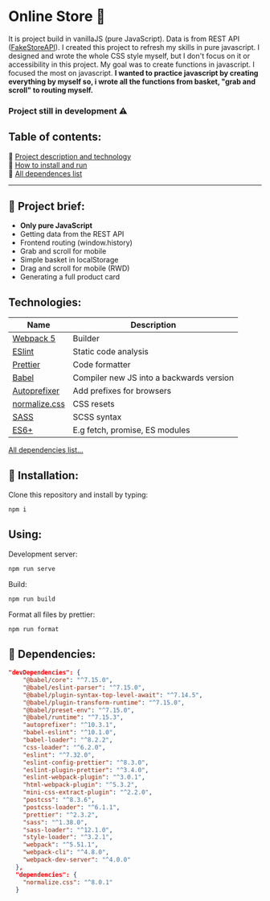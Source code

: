 # Online Store 🛒

It is project build in vanillaJS (pure JavaScript). Data is from REST API ([FakeStoreAPI](https://fakestoreapi.com)). I created this project to refresh my skills in pure javascript. I designed and wrote the whole CSS style myself, but I don't focus on it or accessibility in this project. My goal was to create functions in javascript. I focused the most on javascript. **I wanted to practice javascript by creating everything by myself so, i wrote all the functions from basket, "grab and scroll" to routing myself.**

### Project still in development ⚠️

## Table of contents:

📝 [Project description and technology](#-project-brief)  
💾 [How to install and run](#-installation)  
📁 [All dependences list](#-installation)

---

## 📝 Project brief:

- **Only pure JavaScript**
- Getting data from the REST API
- Frontend routing (window.history)
- Grab and scroll for mobile
- Simple basket in localStorage
- Drag and scroll for mobile (RWD)
- Generating a full product card

## Technologies:

| Name                                                      | Description                              |
| --------------------------------------------------------- | ---------------------------------------- |
| [Webpack 5](https://webpack.js.org/)                      | Builder                                  |
| [ESlint](https://eslint.org/)                             | Static code analysis                     |
| [Prettier](https://prettier.io/)                          | Code formatter                           |
| [Babel](https://babeljs.io/)                              | Compiler new JS into a backwards version |
| [Autoprefixer](https://github.com/postcss/autoprefixer)   | Add prefixes for browsers                |
| [normalize.css](https://github.com/necolas/normalize.css) | CSS resets                               |
| [SASS](https://github.com/sass/dart-sass)                 | SCSS syntax                              |
| [ES6+](https://262.ecma-international.org/6.0/)           | E.g fetch, promise, ES modules           |

[All dependencies list...](https://github.com/sebast4an/online-store-vanillaJS#-dependencies)

## 💾 Installation:

Clone this repository and install by typing:

```bash
npm i
```

## Using:

Development server:

```bash
npm run serve
```

Build:

```bash
npm run build
```

Format all files by prettier:

```bash
npm run format
```

## 📁 Dependencies:

```json
"devDependencies": {
    "@babel/core": "^7.15.0",
    "@babel/eslint-parser": "^7.15.0",
    "@babel/plugin-syntax-top-level-await": "^7.14.5",
    "@babel/plugin-transform-runtime": "^7.15.0",
    "@babel/preset-env": "^7.15.0",
    "@babel/runtime": "^7.15.3",
    "autoprefixer": "^10.3.1",
    "babel-eslint": "^10.1.0",
    "babel-loader": "^8.2.2",
    "css-loader": "^6.2.0",
    "eslint": "^7.32.0",
    "eslint-config-prettier": "^8.3.0",
    "eslint-plugin-prettier": "^3.4.0",
    "eslint-webpack-plugin": "^3.0.1",
    "html-webpack-plugin": "^5.3.2",
    "mini-css-extract-plugin": "^2.2.0",
    "postcss": "^8.3.6",
    "postcss-loader": "^6.1.1",
    "prettier": "^2.3.2",
    "sass": "^1.38.0",
    "sass-loader": "^12.1.0",
    "style-loader": "^3.2.1",
    "webpack": "^5.51.1",
    "webpack-cli": "^4.8.0",
    "webpack-dev-server": "^4.0.0"
  },
  "dependencies": {
    "normalize.css": "^8.0.1"
  }
```
